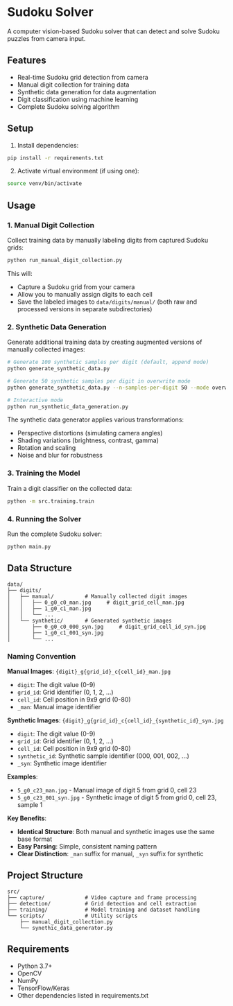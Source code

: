 # Sudoku Solver

A computer vision-based Sudoku solver that can detect and solve Sudoku puzzles from camera input.

## Features

- Real-time Sudoku grid detection from camera
- Manual digit collection for training data
- Synthetic data generation for data augmentation
- Digit classification using machine learning
- Complete Sudoku solving algorithm

## Setup

1. Install dependencies:
```bash
pip install -r requirements.txt
```

2. Activate virtual environment (if using one):
```bash
source venv/bin/activate
```

## Usage

### 1. Manual Digit Collection

Collect training data by manually labeling digits from captured Sudoku grids:

```bash
python run_manual_digit_collection.py
```

This will:
- Capture a Sudoku grid from your camera
- Allow you to manually assign digits to each cell
- Save the labeled images to `data/digits/manual/` (both raw and processed versions in separate subdirectories)

### 2. Synthetic Data Generation

Generate additional training data by creating augmented versions of manually collected images:

```bash
# Generate 100 synthetic samples per digit (default, append mode)
python generate_synthetic_data.py

# Generate 50 synthetic samples per digit in overwrite mode
python generate_synthetic_data.py --n-samples-per-digit 50 --mode overwrite

# Interactive mode
python run_synthetic_data_generation.py
```

The synthetic data generator applies various transformations:
- Perspective distortions (simulating camera angles)
- Shading variations (brightness, contrast, gamma)
- Rotation and scaling
- Noise and blur for robustness

### 3. Training the Model

Train a digit classifier on the collected data:

```bash
python -m src.training.train
```

### 4. Running the Solver

Run the complete Sudoku solver:

```bash
python main.py
```

## Data Structure

```
data/
├── digits/
│   ├── manual/          # Manually collected digit images
│   │   ├── 0_g0_c0_man.jpg     # digit_grid_cell_man.jpg
│   │   ├── 1_g0_c1_man.jpg
│   │   └── ...
│   └── synthetic/       # Generated synthetic images
│       ├── 0_g0_c0_000_syn.jpg     # digit_grid_cell_id_syn.jpg
│       ├── 1_g0_c1_001_syn.jpg
│       └── ...
```

### Naming Convention

**Manual Images**: `{digit}_g{grid_id}_c{cell_id}_man.jpg`
- `digit`: The digit value (0-9)
- `grid_id`: Grid identifier (0, 1, 2, ...)
- `cell_id`: Cell position in 9x9 grid (0-80)
- `_man`: Manual image identifier

**Synthetic Images**: `{digit}_g{grid_id}_c{cell_id}_{synthetic_id}_syn.jpg`
- `digit`: The digit value (0-9)
- `grid_id`: Grid identifier (0, 1, 2, ...)
- `cell_id`: Cell position in 9x9 grid (0-80)
- `synthetic_id`: Synthetic sample identifier (000, 001, 002, ...)
- `_syn`: Synthetic image identifier

**Examples**:
- `5_g0_c23_man.jpg` - Manual image of digit 5 from grid 0, cell 23
- `5_g0_c23_001_syn.jpg` - Synthetic image of digit 5 from grid 0, cell 23, sample 1

**Key Benefits**:
- **Identical Structure**: Both manual and synthetic images use the same base format
- **Easy Parsing**: Simple, consistent naming pattern
- **Clear Distinction**: `_man` suffix for manual, `_syn` suffix for synthetic

## Project Structure

```
src/
├── capture/             # Video capture and frame processing
├── detection/           # Grid detection and cell extraction
├── training/            # Model training and dataset handling
└── scripts/             # Utility scripts
    ├── manual_digit_collection.py
    └── synethic_data_generator.py
```

## Requirements

- Python 3.7+
- OpenCV
- NumPy
- TensorFlow/Keras
- Other dependencies listed in requirements.txt
